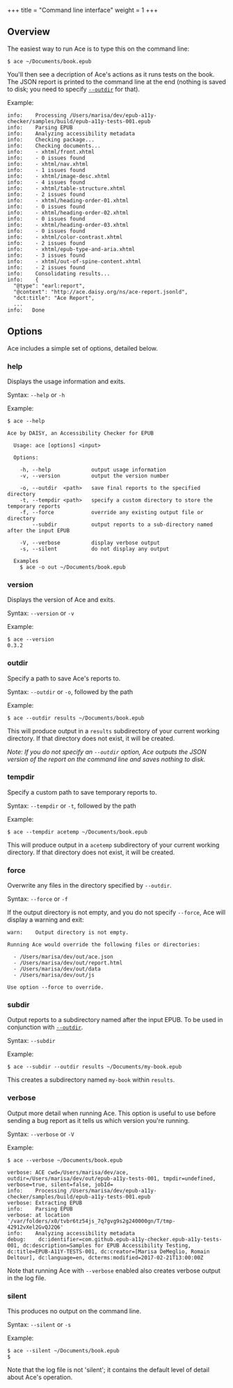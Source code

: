 +++
title = "Command line interface"
weight = 1
+++

## Overview

The easiest way to run Ace is to type this on the command line:

```
$ ace ~/Documents/book.epub
```

You'll then see a decription of Ace's actions as it runs tests on the book. The JSON report is printed to the command line at the end (nothing is saved to disk; you need to specify [`--outdir`](#outdir) for that).

Example:
```
info:    Processing /Users/marisa/dev/epub-a11y-checker/samples/build/epub-a11y-tests-001.epub
info:    Parsing EPUB
info:    Analyzing accessibility metadata
info:    Checking package...
info:    Checking documents...
info:    - xhtml/front.xhtml
info:    - 0 issues found
info:    - xhtml/nav.xhtml
info:    - 1 issues found
info:    - xhtml/image-desc.xhtml
info:    - 4 issues found
info:    - xhtml/table-structure.xhtml
info:    - 2 issues found
info:    - xhtml/heading-order-01.xhtml
info:    - 0 issues found
info:    - xhtml/heading-order-02.xhtml
info:    - 0 issues found
info:    - xhtml/heading-order-03.xhtml
info:    - 0 issues found
info:    - xhtml/color-contrast.xhtml
info:    - 2 issues found
info:    - xhtml/epub-type-and-aria.xhtml
info:    - 3 issues found
info:    - xhtml/out-of-spine-content.xhtml
info:    - 2 issues found
info:    Consolidating results...
info:    {
  "@type": "earl:report",
  "@context": "http://ace.daisy.org/ns/ace-report.jsonld",
  "dct:title": "Ace Report",
  ...
info:   Done
```

## Options
Ace includes a simple set of options, detailed below.

### help

Displays the usage information and exits.

Syntax: `--help` or `-h`

Example:
```
$ ace --help

Ace by DAISY, an Accessibility Checker for EPUB

  Usage: ace [options] <input>

  Options:

    -h, --help             output usage information
    -v, --version          output the version number

    -o, --outdir  <path>   save final reports to the specified directory
    -t, --tempdir <path>   specify a custom directory to store the temporary reports
    -f, --force            override any existing output file or directory
        --subdir           output reports to a sub-directory named after the input EPUB

    -V, --verbose          display verbose output
    -s, --silent           do not display any output

  Examples
    $ ace -o out ~/Documents/book.epub
```

### version

Displays the version of Ace and exits.

Syntax: `--version` or `-v`

Example:
```
$ ace --version
0.3.2
```

### outdir

Specify a path to save Ace's reports to.

Syntax: `--outdir` or `-o`, followed by the path

Example:

```
$ ace --outdir results ~/Documents/book.epub
```

This will produce output in a `results` subdirectory of your current working directory. If that directory does not exist, it will be created.

_Note: If you do not specify an `--outdir` option, Ace outputs the JSON version of the report on the command line and saves nothing to disk._

### tempdir

Specify a custom path to save temporary reports to.

Syntax: `--tempdir` or `-t`, followed by the path

Example:

```
$ ace --tempdir acetemp ~/Documents/book.epub
```

This will produce output in a `acetemp` subdirectory of your current working directory. If that directory does not exist, it will be created.

### force

Overwrite any files in the directory specified by `--outdir`.

Syntax: `--force` or `-f`

If the output directory is not empty, and you do not specify `--force`, Ace will display a warning and exit:

```
warn:    Output directory is not empty.

Running Ace would override the following files or directories:

  - /Users/marisa/dev/out/ace.json
  - /Users/marisa/dev/out/report.html
  - /Users/marisa/dev/out/data
  - /Users/marisa/dev/out/js

Use option --force to override.
```

### subdir

Output reports to a subdirectory named after the input EPUB. To be used in conjunction with [`--outdir`](#outdir).

Syntax: `--subdir`

Example:

```
$ ace --subdir --outdir results ~/Documents/my-book.epub
```

This creates a subdirectory named `my-book` within `results`.

### verbose

Output more detail when running Ace. This option is useful to use before sending a bug report as it tells us which version you're running.

Syntax: `--verbose` or `-V`

Example:
```
$ ace --verbose ~/Documents/book.epub

verbose: ACE cwd=/Users/marisa/dev/ace, outdir=/Users/marisa/dev/out/epub-a11y-tests-001, tmpdir=undefined, verbose=true, silent=false, jobId=
info:    Processing /Users/marisa/dev/epub-a11y-checker/samples/build/epub-a11y-tests-001.epub
verbose: Extracting EPUB
info:    Parsing EPUB
verbose: at location '/var/folders/x0/tvbr6tz54js_7q7gvg9s2g240000gn/T/tmp-42912vXel2GvQJ2Q6'
info:    Analyzing accessibility metadata
debug:    dc:identifier=com.github.epub-a11y-checker.epub-a11y-tests-001, dc:description=Samples for EPUB Accessibility Testing, dc:title=EPUB-A11Y-TESTS-001, dc:creator=[Marisa DeMeglio, Romain Deltour], dc:language=en, dcterms:modified=2017-02-21T13:00:00Z

```

Note that running Ace with `--verbose` enabled also creates verbose output in the log file.

### silent

This produces no output on the command line.

Syntax: `--silent` or `-s`

Example:
```
$ ace --silent ~/Documents/book.epub
$
```

Note that the log file is not 'silent'; it contains the default level of detail about Ace's operation.

